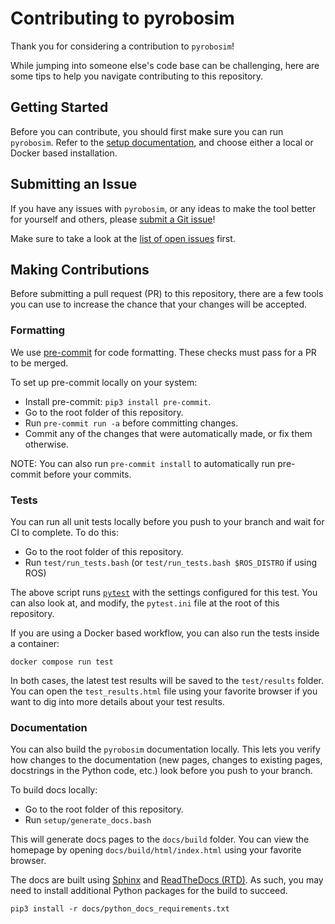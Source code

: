# Contributing to pyrobosim

Thank you for considering a contribution to `pyrobosim`!

While jumping into someone else's code base can be challenging, here are some tips to help you navigate contributing to this repository.

## Getting Started

Before you can contribute, you should first make sure you can run `pyrobosim`.
Refer to the [setup documentation](https://pyrobosim.readthedocs.io/en/latest/setup.html), and choose either a local or Docker based installation.

## Submitting an Issue

If you have any issues with `pyrobosim`, or any ideas to make the tool better for yourself and others, please [submit a Git issue](https://github.com/sea-bass/pyrobosim/issues/new)!

Make sure to take a look at the [list of open issues](https://github.com/sea-bass/pyrobosim/issues) first.

## Making Contributions

Before submitting a pull request (PR) to this repository, there are a few tools you can use to increase the chance that your changes will be accepted.

### Formatting

We use [pre-commit](https://pre-commit.com/) for code formatting.
These checks must pass for a PR to be merged.

To set up pre-commit locally on your system:

* Install pre-commit: `pip3 install pre-commit`.
* Go to the root folder of this repository.
* Run `pre-commit run -a` before committing changes.
* Commit any of the changes that were automatically made, or fix them otherwise.

NOTE: You can also run `pre-commit install` to automatically run pre-commit before your commits.

### Tests

You can run all unit tests locally before you push to your branch and wait for CI to complete.
To do this:

* Go to the root folder of this repository.
* Run `test/run_tests.bash` (or `test/run_tests.bash $ROS_DISTRO` if using ROS)

The above script runs [`pytest`](https://docs.pytest.org/) with the settings configured for this test.
You can also look at, and modify, the `pytest.ini` file at the root of this repository.

If you are using a Docker based workflow, you can also run the tests inside a container:

```
docker compose run test
```

In both cases, the latest test results will be saved to the `test/results` folder.
You can open the `test_results.html` file using your favorite browser if you want to dig into more details about your test results.

### Documentation

You can also build the `pyrobosim` documentation locally.
This lets you verify how changes to the documentation (new pages, changes to existing pages, docstrings in the Python code, etc.) look before you push to your branch.

To build docs locally:

* Go to the root folder of this repository.
* Run `setup/generate_docs.bash`

This will generate docs pages to the `docs/build` folder.
You can view the homepage by opening `docs/build/html/index.html` using your favorite browser.

The docs are built using [Sphinx](https://www.sphinx-doc.org/en/master/) and [ReadTheDocs (RTD)](https://about.readthedocs.com/).
As such, you may need to install additional Python packages for the build to succeed.

```
pip3 install -r docs/python_docs_requirements.txt
```
